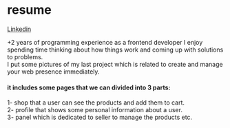# resume
<a href="https://www.linkedin.com/in/shayeste-malekpour-25114418b/">Linkedin</a>

+2 years of programming experience as a frontend developer
I enjoy spending time thinking about how things work and coming up with solutions to problems.
<br/>
I put some pictures of my last project which is related to create and manage your web presence immediately.
<h4>it includes some pages that we can divided into 3 parts:</h4>
1- shop that a user can see the products and add them to cart.<br>
2- profile that shows some personal information about a user.<br>
3- panel which is dedicated to seller to manage the products etc.<br>
